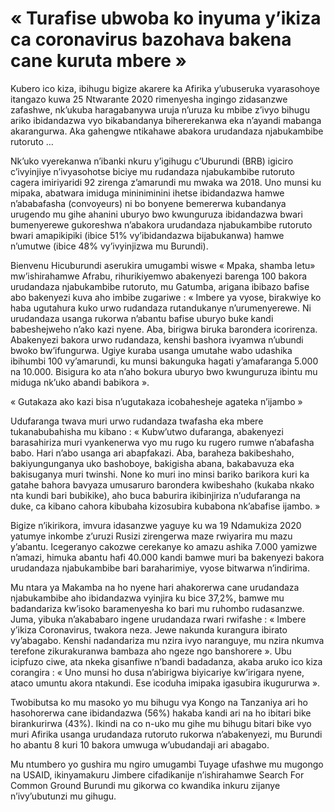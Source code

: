 # « Turafise ubwoba ko inyuma y’ikiza ca coronavirus bazohava bakena cane kuruta mbere »

Kubero ico kiza, ibihugu bigize akarere ka Afirika y’ubuseruka vyarasohoye itangazo kuwa 25 Ntwarante 2020 rimenyesha ingingo zidasanzwe zafashwe, nk’ukuba haragabanywa uruja n’uruza ku mbibe z’ivyo bihugu ariko ibidandazwa vyo bikabandanya bihererekanwa eka n’ayandi mabanga akarangurwa. Aka gahengwe ntikahawe abakora urudandaza njabukambibe rutoruto …

Nk’uko vyerekanwa n’ibanki nkuru y’igihugu c’Uburundi (BRB) igiciro c’ivyinjiye n’ivyasohotse biciye mu rudandaza njabukambibe rutoruto cagera imiriyaridi 92 zirenga z’amarundi mu mwaka wa 2018.
Uno munsi ku mipaka, abatwara imiduga mininiminini ihetse ibidandazwa hamwe n’ababafasha (convoyeurs) ni bo bonyene bemererwa kubandanya urugendo mu gihe ahanini uburyo bwo kwunguruza ibidandazwa bwari bumenyerewe gukoreshwa n’abakora urudandaza njabukambibe rutoruto bwari amapikipiki (ibice 51% vy’ibidandazwa bijabukanwa) hamwe n’umutwe (ibice 48% vy’ivyinjizwa mu Burundi).

Bienvenu Hicuburundi aserukira umugambi wiswe « Mpaka, shamba letu» mw’ishirahamwe Afrabu, rihurikiyemwo abakenyezi barenga 100 bakora urudandaza njabukambibe rutoruto, mu Gatumba, arigana ibibazo bafise abo bakenyezi kuva aho imbibe zugariwe : « Imbere ya vyose, birakwiye ko haba ugutahura kuko urwo rudandaza rutandukanye n’urumenyerewe. Ni urudandaza usanga rukorwa n’abantu bafise uburyo buke kandi babeshejweho n’ako kazi nyene. Aba, birigwa biruka barondera icorirenza. Abakenyezi bakora urwo rudandaza, kenshi bashora ivyamwa n’ubundi bwoko bw’ifungurwa. Ugiye kuraba usanga umutahe wabo udashika ibihumbi 100 vy’amarundi, ku munsi bakunguka hagati y’amafaranga 5.000 na 10.000. Bisigura ko ata n’aho bokura uburyo bwo kwunguruza ibintu mu miduga nk’uko abandi babikora ».

« Gutakaza ako kazi bisa n’ugutakaza icobahesheje agateka n’ijambo »

Udufaranga twava muri urwo rudandaza twafasha eka mbere tukanabubahisha mu kibano : « Kubw’utwo dufaranga, abakenyezi barasahiriza muri vyankenerwa vyo mu rugo ku rugero rumwe n’abafasha babo. Hari n’abo usanga ari abapfakazi. Aba, baraheza bakibeshaho, bakiyungunganya uko bashoboye, bakigisha abana, bakabavuza eka bakisuganya muri twinshi. None ko muri ino minsi bariko barikora kuri ka gatahe bahora bavyaza umusaruro barondera kwibeshaho (kukaba nkako nta kundi bari bubikike), aho buca baburira ikibinjiriza n’udufaranga na duke, ca kibano cahora kibubaha kizosubira kubabona nk’abafise ijambo. »

Bigize n’ikirikora, imvura idasanzwe yaguye ku wa 19 Ndamukiza 2020 yatumye inkombe z’uruzi Rusizi zirengerwa maze rwiyarira mu mazu y’abantu. Icegeranyo cakozwe cerekanye ko amazu ashika 7.000 yamizwe n’amazi, himuka abantu hafi 40.000 kandi bamwe muri ba bakenyezi bakora urudandaza njabukambibe bari baraharimiye, vyose bitwarwa n’indirima.

Mu ntara ya Makamba na ho nyene hari ahakorerwa cane urudandaza njabukambibe aho ibidandazwa vyinjira ku bice 37,2%, bamwe mu badandariza kw’isoko baramenyesha ko bari mu ruhombo rudasanzwe. Juma, yibuka n’akababaro ingene urudandaza rwari rwifashe : « Imbere y’ikiza Coronavirus, twakora neza. Jewe nakunda kurangura ibirato vy’abagabo. Kenshi nadandariza mu nzira ivyo naranguye, mu nzira nkumva terefone zikurakuranwa bambaza aho ngeze ngo banshorere ». Ubu icipfuzo ciwe, ata nkeka gisanfiwe n’bandi badadanza, akaba aruko ico kiza corangira : « Uno munsi ho dusa n’abirigwa biyicariye kw’irigara nyene, ataco umuntu akora ntakundi. Ese icoduha imipaka igasubira ikugururwa ».

Twobibutsa ko mu masoko yo mu bihugu vya Kongo na Tanzaniya ari ho hasohorerwa cane ibidandazwa (56%) hakaba kandi ari na ho ibitari bike birankurirwa (43%). Ikindi na co n-uko mu gihe mu bihugu bitari bike vyo muri Afirika usanga urudandaza rutoruto rukorwa n’abakenyezi, mu Burundi ho abantu 8 kuri 10 bakora umwuga w’ubudandaji ari abagabo.

Mu ntumbero yo gushira mu ngiro umugambi Tuyage ufashwe mu mugongo na USAID, ikinyamakuru Jimbere cifadikanije n’ishirahamwe Search For Common Ground Burundi mu gikorwa co kwandika inkuru zijanye n’ivy’ubutunzi mu gihugu.